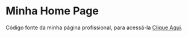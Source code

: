 # Minha Home Page

Código fonte da minha página profissional, para acessá-la [Clique Aqui](https://gebarros.github.io).




